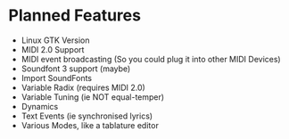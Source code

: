 # Planned Features
- Linux GTK Version
- MIDI 2.0 Support
- MIDI event broadcasting (So you could plug it into other MIDI Devices)
- Soundfont 3 support (maybe)
- Import SoundFonts
- Variable Radix (requires MIDI 2.0)
- Variable Tuning (ie NOT equal-temper)
- Dynamics
- Text Events (ie synchronised lyrics)
- Various Modes, like a tablature editor
